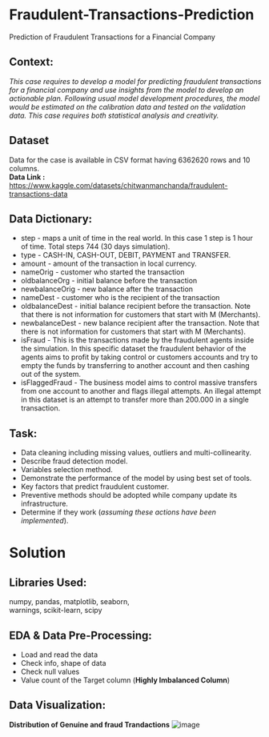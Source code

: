 # Fraudulent-Transactions-Prediction
Prediction of Fraudulent Transactions for a  Financial Company


## Context:

_This case requires to develop a model for predicting fraudulent transactions for a financial company and use insights from the model to develop an actionable plan. Following usual model development procedures, the model would be estimated on the calibration data and tested on the validation data. This case requires both statistical analysis and creativity._

## Dataset

Data for the case is available in CSV format having 6362620 rows and 10 columns.  
**Data Link :** https://www.kaggle.com/datasets/chitwanmanchanda/fraudulent-transactions-data

## Data Dictionary:

- step - maps a unit of time in the real world. In this case 1 step is 1 hour of time. Total steps 744 (30 days simulation).
- type - CASH-IN, CASH-OUT, DEBIT, PAYMENT and TRANSFER.
- amount - amount of the transaction in local currency.
- nameOrig - customer who started the transaction
- oldbalanceOrg - initial balance before the transaction
- newbalanceOrig - new balance after the transaction
- nameDest - customer who is the recipient of the transaction
- oldbalanceDest - initial balance recipient before the transaction. Note that there is not information for customers that start with M (Merchants).
- newbalanceDest - new balance recipient after the transaction. Note that there is not information for customers that start with M (Merchants).
- isFraud - This is the transactions made by the fraudulent agents inside the simulation. In this specific dataset the fraudulent behavior of the agents aims to profit by taking control or customers accounts and try to empty the funds by transferring to another account and then cashing out of the system.
- isFlaggedFraud - The business model aims to control massive transfers from one account to another and flags illegal attempts. An illegal attempt in this dataset is an attempt to transfer more than 200.000 in a single transaction.

## Task:

- Data cleaning including missing values, outliers and multi-collinearity.  
- Describe fraud detection model.  
- Variables selection method.  
- Demonstrate the performance of the model by using best set of tools.  
- Key factors that predict fraudulent customer.  
- Preventive methods should be adopted while company update its infrastructure.  
- Determine if they work (_assuming these actions have been implemented_).  


# Solution


## Libraries Used:

numpy, pandas, matplotlib, seaborn,  
warnings, scikit-learn, scipy

## EDA & Data Pre-Processing:

- Load and read the data
- Check info, shape of data
- Check null values
- Value count of the Target column (**Highly Imbalanced Column**)


## Data Visualization:

**Distribution of Genuine and fraud Trandactions**
![image](https://user-images.githubusercontent.com/38161827/183542311-4bac9a00-b234-41be-8ef9-3c7297d3ac40.png)

